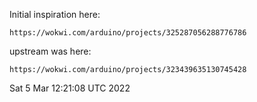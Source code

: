 Initial inspiration here:

    https://wokwi.com/arduino/projects/325287056288776786

upstream was here:

    https://wokwi.com/arduino/projects/323439635130745428

Sat  5 Mar 12:21:08 UTC 2022
